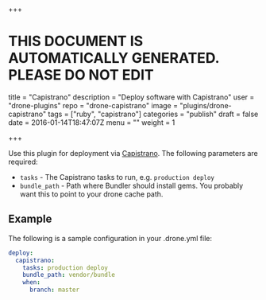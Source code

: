 +++

# THIS DOCUMENT IS AUTOMATICALLY GENERATED. PLEASE DO NOT EDIT

title = "Capistrano"
description = "Deploy software with Capistrano"
user = "drone-plugins"
repo = "drone-capistrano"
image = "plugins/drone-capistrano"
tags = ["ruby", "capistrano"]
categories = "publish"
draft = false
date = 2016-01-14T18:47:07Z
menu = ""
weight = 1

+++

Use this plugin for deployment via [Capistrano](http://capistranorb.com/).
The following parameters are required:

- `tasks` - The Capistrano tasks to run, e.g. `production deploy`
- `bundle_path` - Path where Bundler should install gems. You probably want
this to point to your drone cache path.

## Example

The following is a sample configuration in your .drone.yml file:

```yaml
deploy:
  capistrano:
    tasks: production deploy
    bundle_path: vendor/bundle
    when:
      branch: master
```


